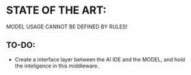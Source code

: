 # STATE OF THE ART:
MODEL USAGE CANNOT BE DEFINED BY RULES!

## TO-DO:
- Create a interface layer between the AI IDE and the MODEL, and hold the inteligence in this middleware.